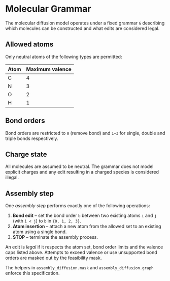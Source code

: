 # Molecular Grammar

The molecular diffusion model operates under a fixed grammar ``G`` describing
which molecules can be constructed and what edits are considered legal.

## Allowed atoms

Only neutral atoms of the following types are permitted:

| Atom | Maximum valence |
| ---- | --------------- |
| C    | 4 |
| N    | 3 |
| O    | 2 |
| H    | 1 |

## Bond orders

Bond orders are restricted to ``0`` (remove bond) and ``1``–``3`` for single,
double and triple bonds respectively.

## Charge state

All molecules are assumed to be neutral.  The grammar does not model explicit
charges and any edit resulting in a charged species is considered illegal.

## Assembly step

One *assembly step* performs exactly one of the following operations:

1. **Bond edit** – set the bond order ``b`` between two existing atoms ``i`` and
   ``j`` (with ``i < j``) to ``b`` in ``{0, 1, 2, 3}``.
2. **Atom insertion** – attach a new atom from the allowed set to an existing
   atom using a single bond.
3. **STOP** – terminate the assembly process.

An edit is *legal* if it respects the atom set, bond order limits and the
valence caps listed above.  Attempts to exceed valence or use unsupported bond
orders are masked out by the feasibility mask.

The helpers in ``assembly_diffusion.mask`` and ``assembly_diffusion.graph``
enforce this specification.

